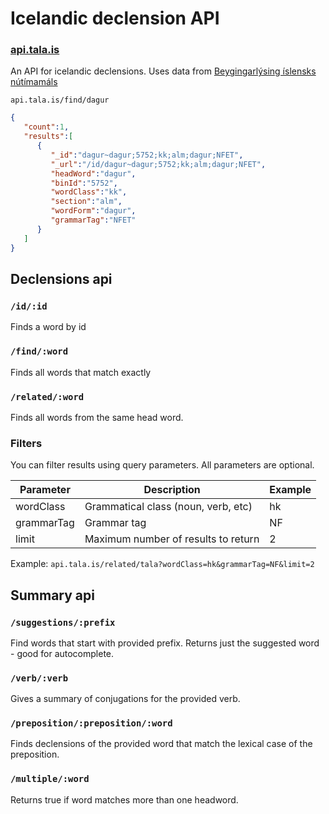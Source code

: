 # Icelandic declension API
### [api.tala.is](http://api.tala.is)

An API for icelandic declensions. Uses data from [Beygingarlýsing íslensks nútímamáls](http://bin.arnastofnun.is/DMII/)

`api.tala.is/find/dagur`

```json
{
   "count":1,
   "results":[
      {
         "_id":"dagur~dagur;5752;kk;alm;dagur;NFET",
         "_url":"/id/dagur~dagur;5752;kk;alm;dagur;NFET",
         "headWord":"dagur",
         "binId":"5752",
         "wordClass":"kk",
         "section":"alm",
         "wordForm":"dagur",
         "grammarTag":"NFET"
      }
   ]
}
```

## Declensions api

### `/id/:id`

Finds a word by id

### `/find/:word`

Finds all words that match exactly

### `/related/:word`

Finds all words from the same head word.

### Filters

You can filter results using query parameters. All parameters are optional.

| Parameter | Description | Example |
|-----------|-------------|---------|
| wordClass | Grammatical class (noun, verb, etc) | hk |
| grammarTag| Grammar tag | NF |
| limit     | Maximum number of results to return | 2 |

Example: `api.tala.is/related/tala?wordClass=hk&grammarTag=NF&limit=2`

## Summary api

### `/suggestions/:prefix`

Find words that start with provided prefix. Returns just the suggested word - good for autocomplete.

### `/verb/:verb`

Gives a summary of conjugations for the provided verb.

### `/preposition/:preposition/:word`

Finds declensions of the provided word that match the lexical case of the preposition.

### `/multiple/:word`

Returns true if word matches more than one headword.
